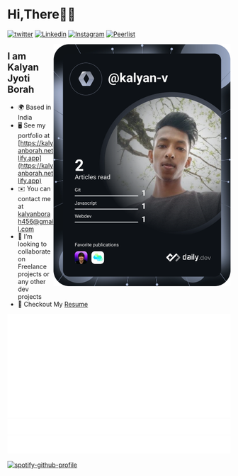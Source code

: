 # Hi,There👋👋
<div align="left">


[![twitter](https://img.shields.io/badge/twitter-black?style=flat&logo=twitter)](https://twitter.com/kalyan_borah_RR)
[![Linkedin](https://img.shields.io/badge/linkedin-black?style=flat&logo=linkedin)](https://www.linkedin.com/in/kalyan-jyoti-borah-3595b5178/)
[![Instagram](https://img.shields.io/badge/instagram-black?style=flat&logo=instagram)](https://www.linkedin.com/in/kalyan-jyoti-borah-3595b5178/)
[![Peerlist](https://github-readme-badge.peerlist.io/api/kalyan)](https://peerlist.io/kalyan)

<a href="https://app.daily.dev/kalyan-v">
  <img src="https://github.com/Kalyan-velu/Kalyan-velu/blob/main/devcard.svg" align="right" width="400" alt="Kalyan Jyoti Borah's Dev Card"/>
</a>
</div>


## I am Kalyan Jyoti Borah
  - 🌍  Based in India
  - 🖥️  See my portfolio at [https://kalyanborah.netlify.app](https://kalyanborah.netlify.app)
  - ✉️  You can contact me at [kalyanborah456@gmail.com](mailto:kalyanborah456@gmail.com)
  - 🤝  I’m looking to collaborate on Freelance projects or any other dev projects
  - 📝 Checkout My <a href="https://drive.google.com/file/d/16zv3LjSx7qjM9RPVGiQ2sS0hW7NK9dRs/view?usp=share_link">Resume</a>

![Metrics](https://github.com/Kalyan-velu/Kalyan-velu/blob/main/github-metrics.svg)
![Topics](/metrics.plugin.topics.svg)
![Notable contributions](/notable.svg)


[![spotify-github-profile](https://spotify-github-profile.vercel.app/api/view?uid=31klyonozioc7r26lj2nk4xyorte&cover_image=true&theme=natemoo-re&show_offline=false&background_color=121212&bar_color=173860&bar_color_cover=false)](https://github.com/kittinan/spotify-github-profile)


